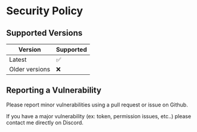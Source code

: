 # Security Policy

## Supported Versions

| Version | Supported          |
| ------- | ------------------ |
| Latest  | :white_check_mark: |
| Older versions  | :x:                |

## Reporting a Vulnerability

Please report minor vulnerabilities using a pull request or issue on Github.

If you have a major vulnerability (ex: token, permission issues, etc..) please contact me directly on Discord.
